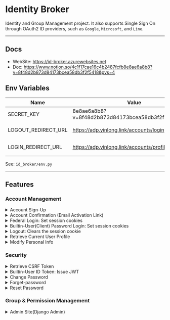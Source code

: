 # Identity Broker 

Identity and Group Management project. It also supports Single Sign On through OAuth2 ID providers,
such as `Google`, `Microsoft`, and `Line`.

---
## Docs
- WebSite: https://id-broker.azurewebsites.net
- Doc: https://www.notion.so/4c1f17cae16c4b2487fcfb8e8ae6a8b8?v=8f48d2b873d84173bcea58db3f2f5418&pvs=4


## Env Variables
| Name                | Value                                               | Remarks     |
|---------------------|-----------------------------------------------------|-------------|
| SECRET_KEY          | 8e8ae6a8b8?v=8f48d2b873d84173bcea58db3f2f5418&pvs=4 |             |
| LOGOUT_REDIRECT_URL | https://adp.yinlong.link/accounts/login             | 登出後的頁面  |
| LOGIN_REDIRECT_URL  | https://adp.yinlong.link/accounts/profile           | 登入後的頁面  |


 See: `id_broker/env.py`

---
## Features

### Account Management

<details>
  <summary> Account Sign-Up </summary>

  ```bash
  BaseURL=http://localhost:8000
  
  curl -sX POST "${BaseURL}/accounts/sign-up" \
  -H "Content-Type: application/json" \
  -d '{"email": "fofx@outlook.com", "password": "abc+123", "first_name": "Y"}' \
  -w '%{http_code}\n' | jq
  ```
</details>


<details>
  <summary> Account Confirmation (Email Activation Link) </summary>

  ```text
  ${BaseURL}/accounts/perform-confirmation?activate_token=eyJhbGciOiJIUzI1NiIsInR5cCI6IkpXVCJ9.eyJzdWIiOiJmb2Z4QG91dGxvb2suY29tIn0.BsrV7qMLGk41ZDdoYzSIPnXMjxidWNhvqP-U2bPRjBo&verification_code=1700795753989973
  ```
</details>


<details><summary> Federal Login: Set session cookies </summary>
    
    Navigate to "${BaseURL}/accounts/federal-signin"
</details>


<details><summary> Builtin-User(Client) Password Login: Set session cookies</summary>
  
1. Retrieve CSRF Token 
  
    The CSRF token is set by the backend server in a cookie when the user first visits the server. 
    It's then sent back to the server on subsequent requests to verify that the request is legitimate.

    ```bash
    CSRFToken=$(curl -s "${BaseURL}/security/csrf-token" | jq -r .csrftoken)
    echo "Retrieved: $CSRFToken"
    ```
        
2. Login Request with the CSRF Token 
    ```bash
    curl -sX PATCH "${BaseURL}/accounts/client-password-login" \
    -H "Content-Type: application/json" \
    -H "X-CSRFTOKEN: $CSRFToken" \
    -b "csrftoken=$CSRFToken" \
    -d '{"email": "fofx@outlook.com", "password": "abc+123"}' \
    -w 'http_code=%{http_code}\n' \
    -c idb-http.cookie
    ```
            
3. Login Implementation:
    ```html
    <script>
        const form = document.querySelector('#login-form');
        form.addEventListener('submit', async (event) => {
            event.preventDefault();
      
            const payload = {
                email: document.querySelector('#email').value,
                password: document.querySelector('#password').value,
            }
      
            const axiosConfig = {
                withCredentials: true,
                xsrfCookieName: 'csrftoken',
                xsrfHeaderName: 'X-CSRFTOKEN',
                baseURL: 'https://idb.azurewebsites.net'
            };
      
            try {
                /*
                The CSRF token is set by the backend server in a cookie when the user first visits the server.
                It's then sent back to the server on subsequent requests to verify that the request is legitimate.
                */
                const csrfToken = (await axios.get('/accounts/csrf-token', axiosConfig)).data.csrftoken;
                // replace with your login endpoint
                const response = await axios.post('/accounts/client-password-login', payload, Object.assign({headers: {'X-CSRFTOKEN': csrfToken}}, axiosConfig));
                console.log('Login successful!');
                // TODO: redirect the user to the order's dashboard
            } catch (error) {
                console.error('Login failed!', error);
                // TODO: show an error message to the user
            }
        });
    </script>
    ```
</details>


<details><summary> Logout: Clears the session cookie</summary>
  
    Navigate to "${BaseURL}/accounts/logout"
</details>


<details>
  <summary> Retrieve Current User Profile </summary>

  ```bash
  curl -s "${BaseURL}/accounts/profile" \
  -w "%{http_code}\n" \
  -b idb-http.cookie | jq
  ```
  > *TIP*:
  > - The `user_identifier` may originate from external Identity Providers, represented as the claim `sub`.
  > - The `full_name` is consist of the `first_name` and `last_name` in the 'builtin-user-pool'
  > - The `full_name` is the `name` originating from an external Identity Provider, where the `first_name` and `last_name` may be blank.
  > - 403 or 401 for failure
</details>


<details><summary> Modify Personal Info </summary>

  ```bash
  curl -sX PATCH "${BaseURL}/accounts/update-user-info" \
  -H "Content-Type: application/json" \
  -H "X-CSRFTOKEN: $CSRFToken" \
  -b "csrftoken=$CSRFToken" \
  -d '{"first_name": "Y", "last_name": ""}' \
  -w '%{http_code}\n' -b idb-http.cookie | jq
  ```
</details>


### Security


<details><summary> Retrieve CSRF Token </summary>
  
  ```bash
  curl -s "${BaseURL}/security/csrf-token" | jq
  ```
</details>


<details><summary> Builtin-User ID Token: Issue JWT</summary>

  ```bash
    curl -sX POST "${BaseURL}/security/id-token" \
    -H "Content-Type: application/json" \
    -d '{"email": "fofx@outlook.com", "password": "abc+123"}' \
    -w '%{http_code}\n' | jq
  ```
</details>


<details><summary> Change Password </summary>

  ```bash
  curl -sX PATCH "${BaseURL}/security/change-password" \
  -H "Content-Type: application/json" \
  -H "X-CSRFTOKEN: $CSRFToken" \
  -b "csrftoken=$CSRFToken" \
  -d '{"password": "abc+123", "new_password": "abc+123"}' \
  -w '%{http_code}\n' -b idb-http.cookie -c idb-http.cookie | jq
  
  CSRFToken=$(curl -s "${BaseURL}/security/csrf-token" | jq -r .csrftoken) # refresh cookies
  curl -sX PATCH "${BaseURL}/accounts/client-password-login" \
  -H "Content-Type: application/json" \
  -H "X-CSRFTOKEN: $CSRFToken" \
  -b "csrftoken=$CSRFToken" \
  -d '{"email": "fofx@outlook.com", "password": "abc+123"}' \
  -w 'http_code=%{http_code}\n' \
  -c idb-http.cookie
  ```
</details>


<details><summary> Forget-password </summary>

  ```bash
  curl -sX PATCH ${BaseURL}/security/activate-password-reset \
  -d "email=fofx@outlook.com"  \
  -w '%{http_code}\n' | jq
  ```
</details>


<details><summary> Reset Password  </summary>

- Click link on the received email (for debugging purposes) 
  ```text
  ${BaseURL}/security/perform-reset-password?reset_token=eyJhbGciOiJIUzI1NiIsInR5cCI6IkpXVCJ9.eyJzdWIiOiJmb2Z4QG91dGxvb2suY29tIn0.BsrV7qMLGk41ZDdoYzSIPnXMjxidWNhvqP-U2bPRjBo&verification_code=1700796813320016&new_password=abc%2B123
  ```
    
- cURL POST request with email content
  ```bash
  curl -sX PATCH "${BaseURL}/security/perform-password-reset" \
  -d new_password=abc%2B123 \
  -d reset_token=eyJhbGciOiJIUzUxMiIsInR5cCI6IkpXVCJ9.eyJzdWIiOjF9._18Qhg9VDK9zmQUmwOGXAv0P5_EIRzSMpKH-EedoxLyKMs61lqhFcmlRxRDiJRjP-MVUK2z4hz_6O1Ct1TuXDw \
  -d verification_code=1701081540497380 \
  -w '%{http_code}\n' | jq
  ```
</details>


### Group & Permission Management

<details><summary>  Admin Site(Django Admin) </summary>

    Navigate to "${BaseURL}/admin/"
</details>
